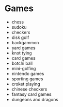 # Games

- chess
- sudoku
- checkers
- disk golf
- backgammon 
- yard games 
- knot tying
- card games
- botchi ball
- mini-golfing
- nintendo games
- sporting games
- croket playing
- chinese checkers
- fantasy card games
- dungeons and dragons
